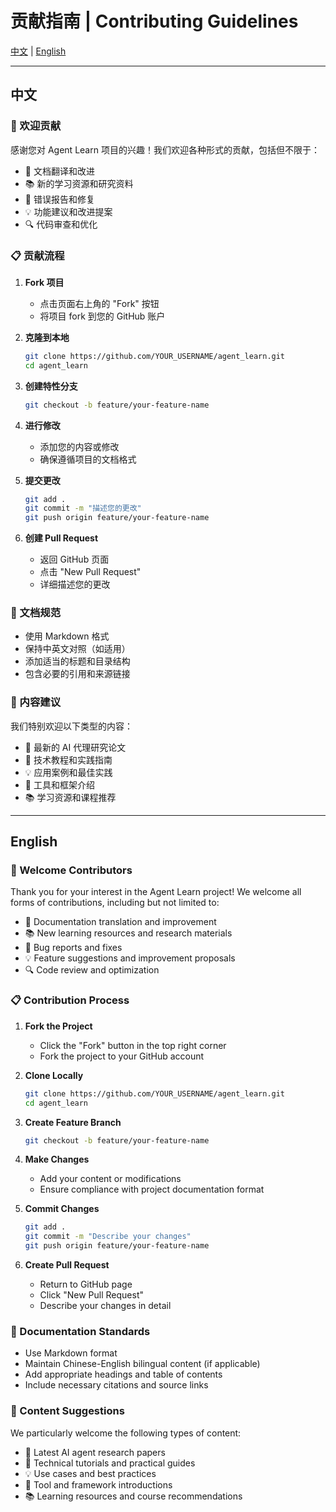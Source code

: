 # 贡献指南 | Contributing Guidelines

[中文](#中文) | [English](#english)

---

## 中文

### 🤝 欢迎贡献

感谢您对 Agent Learn 项目的兴趣！我们欢迎各种形式的贡献，包括但不限于：

- 📝 文档翻译和改进
- 📚 新的学习资源和研究资料
- 🐛 错误报告和修复
- 💡 功能建议和改进提案
- 🔍 代码审查和优化

### 📋 贡献流程

1. **Fork 项目**
   - 点击页面右上角的 "Fork" 按钮
   - 将项目 fork 到您的 GitHub 账户

2. **克隆到本地**
   ```bash
   git clone https://github.com/YOUR_USERNAME/agent_learn.git
   cd agent_learn
   ```

3. **创建特性分支**
   ```bash
   git checkout -b feature/your-feature-name
   ```

4. **进行修改**
   - 添加您的内容或修改
   - 确保遵循项目的文档格式

5. **提交更改**
   ```bash
   git add .
   git commit -m "描述您的更改"
   git push origin feature/your-feature-name
   ```

6. **创建 Pull Request**
   - 返回 GitHub 页面
   - 点击 "New Pull Request"
   - 详细描述您的更改

### 📝 文档规范

- 使用 Markdown 格式
- 保持中英文对照（如适用）
- 添加适当的标题和目录结构
- 包含必要的引用和来源链接

### 🎯 内容建议

我们特别欢迎以下类型的内容：

- 🔬 最新的 AI 代理研究论文
- 📖 技术教程和实践指南
- 💡 应用案例和最佳实践
- 🌟 工具和框架介绍
- 📚 学习资源和课程推荐

---

## English

### 🤝 Welcome Contributors

Thank you for your interest in the Agent Learn project! We welcome all forms of contributions, including but not limited to:

- 📝 Documentation translation and improvement
- 📚 New learning resources and research materials
- 🐛 Bug reports and fixes
- 💡 Feature suggestions and improvement proposals
- 🔍 Code review and optimization

### 📋 Contribution Process

1. **Fork the Project**
   - Click the "Fork" button in the top right corner
   - Fork the project to your GitHub account

2. **Clone Locally**
   ```bash
   git clone https://github.com/YOUR_USERNAME/agent_learn.git
   cd agent_learn
   ```

3. **Create Feature Branch**
   ```bash
   git checkout -b feature/your-feature-name
   ```

4. **Make Changes**
   - Add your content or modifications
   - Ensure compliance with project documentation format

5. **Commit Changes**
   ```bash
   git add .
   git commit -m "Describe your changes"
   git push origin feature/your-feature-name
   ```

6. **Create Pull Request**
   - Return to GitHub page
   - Click "New Pull Request"
   - Describe your changes in detail

### 📝 Documentation Standards

- Use Markdown format
- Maintain Chinese-English bilingual content (if applicable)
- Add appropriate headings and table of contents
- Include necessary citations and source links

### 🎯 Content Suggestions

We particularly welcome the following types of content:

- 🔬 Latest AI agent research papers
- 📖 Technical tutorials and practical guides
- 💡 Use cases and best practices
- 🌟 Tool and framework introductions
- 📚 Learning resources and course recommendations